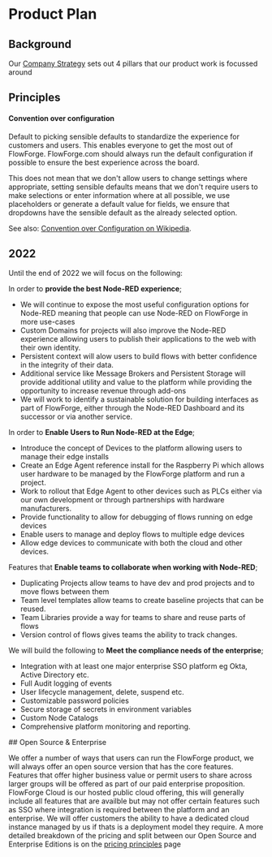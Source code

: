 # Product Plan

## Background

Our [Company Strategy](../company/strategy.md) sets out 4 pillars that our product work is focussed around

## Principles

#### Convention over configuration

Default to picking sensible defaults to standardize the experience for customers and
users. This enables everyone to get the most out of FlowForge. FlowForge.com
should always run the default configuration if possible to ensure the best
experience across the board.

This does not mean that we don't allow users to change settings where appropriate, setting sensible defaults means that we don't require users to make selections or enter information where at all possible, we use placeholders or generate a default value for fields, we ensure that dropdowns have the sensible default as the already selected option. 

See also: [Convention over Configuration on Wikipedia](https://en.wikipedia.org/wiki/Convention_over_configuration).

## 2022 

Until the end of 2022 we will focus on the following:

In order to **provide the best Node-RED experience**;
- We will continue to expose the most useful configuration options for Node-RED meaning that people can use Node-RED on FlowForge in more use-cases
- Custom Domains for projects will also improve the Node-RED experience allowing users to publish their applications to the web with their own identity.
- Persistent context will alow users to build flows with better confidence in the integrity of their data.
- Additional service like Message Brokers and Persistent Storage will provide additional utility and value to the platform while providing the opportunity to increase revenue through add-ons
- We will work to identify a sustainable solution for building interfaces as part of FlowForge, either through the Node-RED Dashboard and its successor or via another service.

In order to **Enable Users to Run Node-RED at the Edge**;
- Introduce the concept of Devices to the platform allowing users to manage their edge installs
- Create an Edge Agent reference install for the Raspberry Pi which allows user hardware to be managed by the FlowForge platform and run a project.
- Work to rollout that Edge Agent to other devices such as PLCs either via our own development or through partnerships with hardware manufacturers.
- Provide functionality to allow for debugging of flows running on edge devices
- Enable users to manage and deploy flows to multiple edge devices
- Allow edge devices to communicate with both the cloud and other devices.

Features that **Enable teams to collaborate when working with Node-RED**; 

- Duplicating Projects allow teams to have dev and prod projects and to move flows between them
- Team level templates allow teams to create baseline projects that can be reused.
- Team Libraries provide a way for teams to share and reuse parts of flows
- Version control of flows gives teams the ability to track changes.

We will build the following to **Meet the compliance needs of the enterprise**;
- Integration with at least one major enterprise SSO platform eg Okta, Active Directory etc.
- Full Audit logging of events
- User lifecycle management, delete, suspend etc.
- Customizable password policies
- Secure storage of secrets in environment variables
- Custom Node Catalogs
- Comprehensive platform monitoring and reporting.

## Open Source & Enterprise

We offer a number of ways that users can run the FlowForge product, we will always offer an open source version that has the core features. Features that offer higher business value or permit users to share across larger groups will be offered as part of our paid enterprise proposition.
FlowForge Cloud is our hosted public cloud offering, this will generally include all features that are availble but may not offer certain features such as SSO where integration is required between the platform and an enterprise. We will offer customers the ability to have a dedicated cloud instance managed by us if thats is a deployment model they require.
A more detailed breakdown of the pricing and split between our Open Source and Enterprise Editions is on the [pricing principles](pricing.md) page
